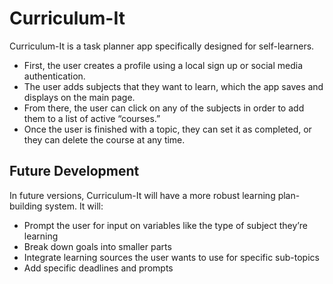 # Curriculum-It

Curriculum-It is a task planner app specifically designed for self-learners. 

* First, the user creates a profile using a local sign up or social media authentication. 
* The user adds subjects that they want to learn, which the app saves and displays on the main page. 
* From there, the user can click on any of the subjects in order to add them to a list of active “courses.” 
* Once the user is finished with a topic, they can set it as completed, or they can delete the course at any time.

## Future Development

In future versions, Curriculum-It will have a more robust learning plan-building system. It will: 

* Prompt the user for input on variables like the type of subject they’re learning
* Break down goals into smaller parts
* Integrate learning sources the user wants to use for specific sub-topics
* Add specific deadlines and prompts
